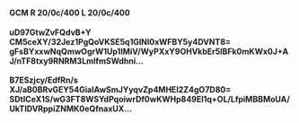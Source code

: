 #### GCM R 20/0c/400 L 20/0c/400
**uD97GtwZvFQdvB+Y**<br/>**CM5ceXY/32Jez1PgQoVKSE5q1GlNl0xWFBY5y4DVNT8=**<br/>**gFsBYxxwNqQmwOgrW1Up1lMiV/WyPXxY9OHVkbEr5lBFk0mKWx0J+AJ/nTF8txy9RNRM3LmlfmSWdhni...**<br/><br/>
**B7ESzjcy/EdfRn/s**<br/>**XJ/aB0BRvGEY54GiaIAwSmJYyqvZp4MHEl2Z4gO7D80=**<br/>**SDtICeX1S/wG3FT8WSYdPqoiwrDf0wKWHp849El1q+OL/LfpiMBBMoUA/UkTIDVRppiZNMK0eQfnaxUX...**